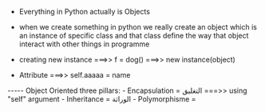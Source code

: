 - Everything in Python actually is Objects
- when we create something in python we really create an object which is an instance of specific class and that class define the way that object interact with other things in programme

- creating new instance ===>> f = dog() ===>> new instance(object)
- Attribute ===>> self.aaaaa = name

----- Object Oriented three pillars:
                                    - Encapsulation = التغليق ===>> using "self" argument
                                    - Inheritance   = الوراثة
                                    - Polymorphisme = 